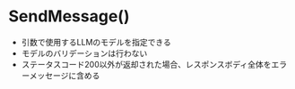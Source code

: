# SendMessage()

* 引数で使用するLLMのモデルを指定できる
* モデルのバリデーションは行わない
* ステータスコード200以外が返却された場合、レスポンスボディ全体をエラーメッセージに含める